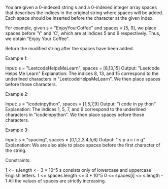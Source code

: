 You are given a 0-indexed string s and a 0-indexed integer array spaces that
describes the indices in the original string where spaces will be added. Each
space should be inserted before the character at the given index.


For example, given s = "EnjoyYourCoffee" and spaces = [5, 9], we place spaces
before 'Y' and 'C', which are at indices 5 and 9 respectively. Thus, we
obtain "Enjoy Your Coffee".


Return the modified string after the spaces have been added.


Example 1:


Input: s = "LeetcodeHelpsMeLearn", spaces = [8,13,15]
Output: "Leetcode Helps Me Learn"
Explanation: 
The indices 8, 13, and 15 correspond to the underlined characters in
"LeetcodeHelpsMeLearn".
We then place spaces before those characters.


Example 2:


Input: s = "icodeinpython", spaces = [1,5,7,9]
Output: "i code in py thon"
Explanation:
The indices 1, 5, 7, and 9 correspond to the underlined characters in
"icodeinpython".
We then place spaces before those characters.


Example 3:


Input: s = "spacing", spaces = [0,1,2,3,4,5,6]
Output: " s p a c i n g"
Explanation:
We are also able to place spaces before the first character of the
string.



Constraints:


1 <= s.length <= 3 * 10^5
s consists only of lowercase and uppercase English letters.
1 <= spaces.length <= 3 * 10^5
0 <= spaces[i] <= s.length - 1
All the values of spaces are strictly increasing.




